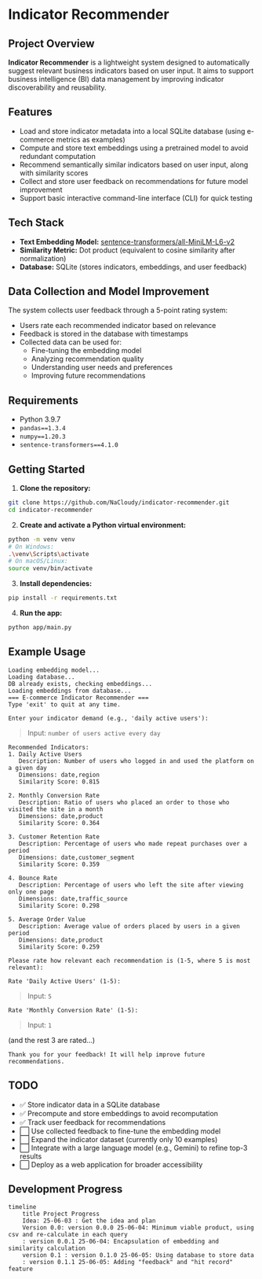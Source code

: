 # Indicator Recommender

## Project Overview

**Indicator Recommender** is a lightweight system designed to automatically suggest relevant business indicators based on user input. It aims to support business intelligence (BI) data management by improving indicator discoverability and reusability.

## Features

- Load and store indicator metadata into a local SQLite database (using e-commerce metrics as examples)
- Compute and store text embeddings using a pretrained model to avoid redundant computation
- Recommend semantically similar indicators based on user input, along with similarity scores
- Collect and store user feedback on recommendations for future model improvement
- Support basic interactive command-line interface (CLI) for quick testing

## Tech Stack

- **Text Embedding Model:** [sentence-transformers/all-MiniLM-L6-v2](https://huggingface.co/sentence-transformers/all-MiniLM-L6-v2)
- **Similarity Metric:** Dot product (equivalent to cosine similarity after normalization)
- **Database:** SQLite (stores indicators, embeddings, and user feedback)

## Data Collection and Model Improvement

The system collects user feedback through a 5-point rating system:

- Users rate each recommended indicator based on relevance
- Feedback is stored in the database with timestamps
- Collected data can be used for:
  - Fine-tuning the embedding model
  - Analyzing recommendation quality
  - Understanding user needs and preferences
  - Improving future recommendations

## Requirements

- Python 3.9.7
- `pandas==1.3.4`
- `numpy==1.20.3`
- `sentence-transformers==4.1.0`

## Getting Started

1. **Clone the repository:**

```bash
git clone https://github.com/NaCloudy/indicator-recommender.git
cd indicator-recommender
```

2. **Create and activate a Python virtual environment:**

```bash
python -m venv venv
# On Windows:
.\venv\Scripts\activate
# On macOS/Linux:
source venv/bin/activate
```

3. **Install dependencies:**

```bash
pip install -r requirements.txt
```

4. **Run the app:**

```bash
python app/main.py
```

## Example Usage

```text
Loading embedding model...
Loading database...
DB already exists, checking embeddings...
Loading embeddings from database...
=== E-commerce Indicator Recommender ===
Type 'exit' to quit at any time.

Enter your indicator demand (e.g., 'daily active users'):
```

> Input: `number of users active every day`

```text
Recommended Indicators:
1. Daily Active Users
   Description: Number of users who logged in and used the platform on a given day
   Dimensions: date,region
   Similarity Score: 0.815

2. Monthly Conversion Rate
   Description: Ratio of users who placed an order to those who visited the site in a month
   Dimensions: date,product
   Similarity Score: 0.364

3. Customer Retention Rate
   Description: Percentage of users who made repeat purchases over a period
   Dimensions: date,customer_segment
   Similarity Score: 0.359

4. Bounce Rate
   Description: Percentage of users who left the site after viewing only one page
   Dimensions: date,traffic_source
   Similarity Score: 0.298

5. Average Order Value
   Description: Average value of orders placed by users in a given period
   Dimensions: date,product
   Similarity Score: 0.259

Please rate how relevant each recommendation is (1-5, where 5 is most relevant):

Rate 'Daily Active Users' (1-5):
```

> Input: `5`

```
Rate 'Monthly Conversion Rate' (1-5):
```

> Input: `1`

(and the rest 3 are rated...)

```
Thank you for your feedback! It will help improve future recommendations.
```

## TODO

- ✅ Store indicator data in a SQLite database
- ✅ Precompute and store embeddings to avoid recomputation
- ✅ Track user feedback for recommendations
- ⬜ Use collected feedback to fine-tune the embedding model
- ⬜ Expand the indicator dataset (currently only 10 examples)
- ⬜ Integrate with a large language model (e.g., Gemini) to refine top-3 results
- ⬜ Deploy as a web application for broader accessibility

## Development Progress

```mermaid
timeline
    title Project Progress
    Idea: 25-06-03 : Get the idea and plan
    Version 0.0: version 0.0.0 25-06-04: Minimum viable product, using csv and re-calculate in each query
    : version 0.0.1 25-06-04: Encapsulation of embedding and similarity calculation
    version 0.1 : version 0.1.0 25-06-05: Using database to store data
    : version 0.1.1 25-06-05: Adding "feedback" and "hit record" feature
```
